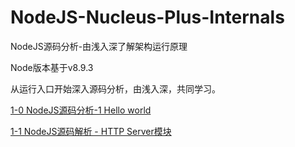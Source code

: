 # NodeJS-Nucleus-Plus-Internals
NodeJS源码分析-由浅入深了解架构运行原理

Node版本基于v8.9.3 

从运行入口开始深入源码分析，由浅入深，共同学习。


 [1-0 NodeJS源码分析-1 Hello world](https://github.com/fzxa/NodeJS-Nucleus-Plus-Internals/blob/master/chapter1/chapter1-0.md)
 
 [1-1 NodeJS源码解析 - HTTP Server模块](https://github.com/fzxa/NodeJS-Nucleus-Plus-Internals/blob/master/chapter1/chapter1-1.md)
